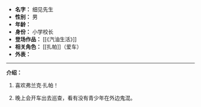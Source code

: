 
- **名字：** 细见先生
- **性别：** 男
- **年龄：** 
- **身份：** 小学校长
- **登场作品：** [[《汽油生活》]]
- **相关角色：** [[扎帕]]（爱车）
- **外表：** 

---

**介绍：** 

1. 喜欢弗兰克·扎帕！

2. 晚上会开车出去巡查，看有没有青少年在外边鬼混。
